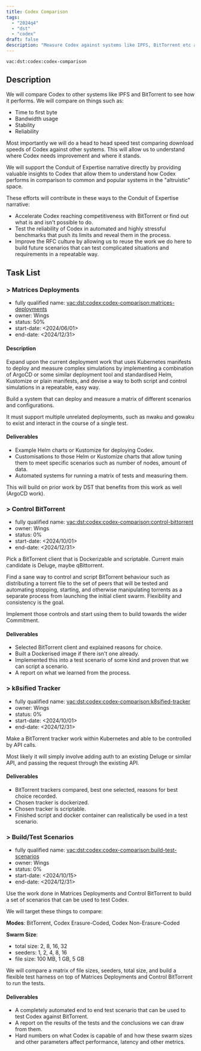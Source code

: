```yaml
---
title: Codex Comparison
tags:
  - "2024q4"
  - "dst"
  - "codex"
draft: false
description: "Measure Codex against systems like IPFS, BitTorrent etc and see how it compares. Primarily BitTorrent."
---
```


`vac:dst:codex:codex-comparison`

## Description
We will compare Codex to other systems like IPFS and BitTorrent to see how it performs. We will compare on things such as:
* Time to first byte
* Bandwidth usage
* Stability
* Reliability

Most importantly we will do a head to head speed test comparing download speeds of Codex against other systems. This will allow us to understand where Codex needs improvement and where it stands.

We will support the Conduit of Expertise narrative directly by providing valuable insights to Codex that allow them to understand how Codex performs in comparison to common and popular systems in the "altruistic" space.

These efforts will contribute in these ways to the Conduit of Expertise narrative:

* Accelerate Codex reaching competitiveness with BitTorrent or find out what is and isn't possible to do.
* Test the reliability of Codex in automated and highly stressful benchmarks that push its limits and reveal them in the process.
* Improve the RFC culture by allowing us to reuse the work we do here to build future scenarios that can test complicated situations and requirements in a repeatable way.

## Task List

### > Matrices Deployments

* fully qualified name: <vac:dst:codex:codex-comparison:matrices-deployments>
* owner: Wings
* status: 50%
* start-date: <2024/06/01>
* end-date: <2024/12/31>

#### Description

Expand upon the current deployment work that uses Kubernetes manifests to deploy and measure complex simulations
by implementing a combination of ArgoCD or some similar deployment tool and standardised Helm, Kustomize
or plain manifests, and devise a way to both script and control simulations in a repeatable, easy way.

Build a system that can deploy and measure a matrix of different scenarios and configurations.

It must support multiple unrelated deployments, such as nwaku and gowaku to exist and interact in the course of a single test.

#### Deliverables
* Example Helm charts or Kustomize for deploying Codex.
* Customisations to those Helm or Kustomize charts that allow tuning them to meet specific scenarios such as number of nodes, amount of data.
* Automated systems for running a matrix of tests and measuring them.

This will build on prior work by DST that benefits from this work as well (ArgoCD work).

### > Control BitTorrent

* fully qualified name: <vac:dst:codex:codex-comparison:control-bittorrent>
* owner: Wings
* status: 0%
* start-date: <2024/10/01>
* end-date: <2024/12/31>

Pick a BitTorrent client that is Dockerizable and scriptable. Current main candidate is Deluge, maybe qBittorrent.

Find a sane way to control and script BitTorrent behaviour 
such as distributing a torrent file to the set of peers 
that will be tested and automating stopping, starting, and otherwise manipulating torrents
as a separate process from launching the initial client swarm. Flexibility and consistency is the goal.

Implement those controls and start using them to build towards the wider Commitment.

#### Deliverables

* Selected BitTorrent client and explained reasons for choice.
* Built a Dockerised image if there isn't one already.
* Implemented this into a test scenario of some kind and proven that we can script a scenario.
* A report on what we learned from the process.

### > k8sified Tracker

* fully qualified name: <vac:dst:codex:codex-comparison:k8sified-tracker>
* owner: Wings
* status: 0%
* start-date: <2024/10/01>
* end-date: <2024/12/31>

Make a BitTorrent tracker work within Kubernetes and able to be controlled by API calls.

Most likely it will simply involve adding auth to an existing Deluge or similar API, and passing the request through the existing API.

#### Deliverables

* BitTorrent trackers compared, best one selected, reasons for best choice recorded.
* Chosen tracker is dockerized.
* Chosen tracker is scriptable.
* Finished script and docker container can realistically be used in a test scenario.

### > Build/Test Scenarios

* fully qualified name: <vac:dst:codex:codex-comparison:build-test-scenarios>
* owner: Wings
* status: 0%
* start-date: <2024/10/15>
* end-date: <2024/12/31>

Use the work done in Matrices Deployments and Control BitTorrent to build a set of scenarios that can be used to test Codex.

We will target these things to compare:

**Modes**: BitTorrent, Codex Erasure-Coded, Codex Non-Erasure-Coded

**Swarm Size**:
  * total size: 2, 8, 16, 32
  * seeders: 1, 2, 4, 8, 16
  * file size: 
      100
     MB, 
      1
     GB, 
      5
     GB

We will compare a matrix of file sizes, seeders, total size, and build a flexible test harness on top of Matrices Deployments and Control BitTorrent to run the tests.

#### Deliverables

* A completely automated end to end test scenario that can be used to test Codex against BitTorrent.
* A report on the results of the tests and the conclusions we can draw from them.
* Hard numbers on what Codex is capable of and how these swarm sizes and other parameters affect performance, latency and other metrics.
